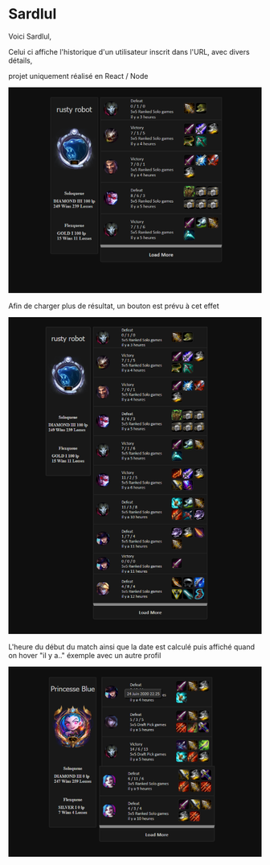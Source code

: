 # Sardlul
Voici Sardlul,

Celui ci affiche l'historique d'un utilisateur inscrit dans l'URL, avec divers détails,

projet uniquement réalisé en React / Node


![Screenshot](./screens/fullscreen.png)

Afin de charger plus de résultat, un bouton est prévu à cet effet

![Screenshot](./screens/fullscreenloaded.png)

L'heure du début du match ainsi que la date est calculé puis affiché quand on hover "il y a.."
éxemple avec un autre profil

![Screenshot](./screens/fullscreenhover.png)
